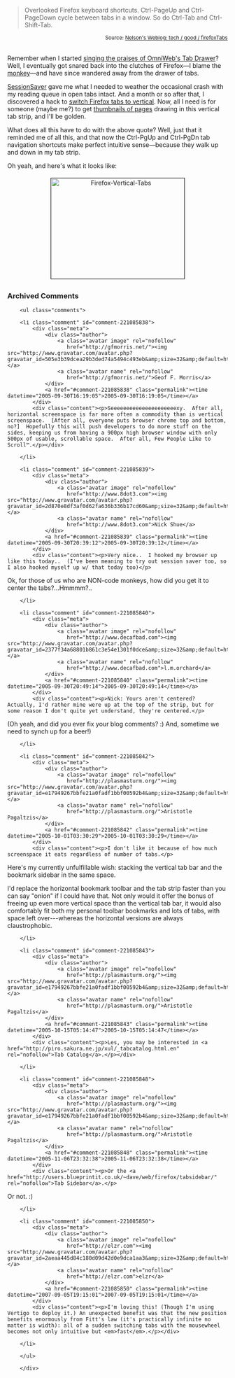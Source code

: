 <blockquote cite="http://www.nelson.monkey.org/~nelson/weblog/tech/good/firefoxTabs.html">Overlooked Firefox keyboard shortcuts. Ctrl-PageUp and Ctrl-PageDown cycle between tabs in a window. So do Ctrl-Tab and Ctrl-Shift-Tab.</blockquote><small style="text-align:right; display:block">Source: <a href="http://www.nelson.monkey.org/~nelson/weblog/tech/good/firefoxTabs.html">Nelson's Weblog: tech / good / firefoxTabs</a></small><br />

Remember when I started [singing the praises of OmniWeb's Tab Drawer][bb]?  Well, I eventually got snared back into the clutches of Firefox—I blame the [monkey][gm]—and have since wandered away from the drawer of tabs.  

[SessionSaver][ss] gave me what I needed to weather the occasional crash with my reading queue in open tabs intact.  And a month or so after that, I discovered a hack to [switch Firefox tabs to vertical][vert].  Now, all I need is for someone (maybe me?) to get [thumbnails of pages][thumb] drawing in this vertical tab strip, and I'll be golden.

What does all this have to do with the above quote?  Well, just that it reminded me of all this, and that now the Ctrl-PgUp and Ctrl-PgDn tab navigation shortcuts make perfect intuitive sense—because they walk up and down in my tab strip.

Oh yeah, and here's what it looks like:

<a href="http://www.decafbad.com/blog_attachments/firefox-vertical-tabs.jpg" onclick="window.open('http://www.decafbad.com/blog_attachments/firefox-vertical-tabs.jpg','popup','width=984,height=742,scrollbars=no,resizable=yes,toolbar=no,directories=no,location=no,menubar=no,status=yes,left=0,top=0');return false" style="display:block; text-align:center"><img src="http://www.decafbad.com/blog_attachments/firefox-vertical-tabs-tm.jpg" height="230" width="305" border="1" hspace="4" vspace="4" alt="Firefox-Vertical-Tabs" style="margin: 5px" /></a>

[vert]: http://kb.mozillazine.org/Move_the_tabbar_(Firefox)
[bb]: http://decafbad.com/blog/2005/03/18/briefly-briefly
[gm]: http://greasemonkey.mozdev.org/
[ss]: https://addons.mozilla.org/extensions/moreinfo.php?id=436
[thumb]: http://weblogs.mozillazine.org/roc/archives/2005/05/rendering_web_p.html

<div id="comments" class="comments archived-comments">
            <h3>Archived Comments</h3>
            
        <ul class="comments">
            
        <li class="comment" id="comment-221085838">
            <div class="meta">
                <div class="author">
                    <a class="avatar image" rel="nofollow" 
                       href="http://gfmorris.net/"><img src="http://www.gravatar.com/avatar.php?gravatar_id=505e3b39dcea29b3ded74a5494c493eb&amp;size=32&amp;default=http://mediacdn.disqus.com/1320279820/images/noavatar32.png"/></a>
                    <a class="avatar name" rel="nofollow" 
                       href="http://gfmorris.net/">Geof F. Morris</a>
                </div>
                <a href="#comment-221085838" class="permalink"><time datetime="2005-09-30T16:19:05">2005-09-30T16:19:05</time></a>
            </div>
            <div class="content"><p>Seeeeeeeeeeeeeeeeeeeeexy.  After all, horizontal screenspace is far more often a commodity than is vertical screenspace.  [After all, everyone puts browser chrome top and bottom, no?]  Hopefully this will push developers to do more stuff on the sides, keeping us from having a 900px high browser window with only 500px of usable, scrollable space.  After all, Few People Like to Scroll™.</p></div>
            
        </li>
    
        <li class="comment" id="comment-221085839">
            <div class="meta">
                <div class="author">
                    <a class="avatar image" rel="nofollow" 
                       href="http://www.8dot3.com"><img src="http://www.gravatar.com/avatar.php?gravatar_id=2d870e8df3af0d62fa636b336b17cd60&amp;size=32&amp;default=http://mediacdn.disqus.com/1320279820/images/noavatar32.png"/></a>
                    <a class="avatar name" rel="nofollow" 
                       href="http://www.8dot3.com">Nick Shue</a>
                </div>
                <a href="#comment-221085839" class="permalink"><time datetime="2005-09-30T20:39:12">2005-09-30T20:39:12</time></a>
            </div>
            <div class="content"><p>Very nice..  I hooked my browser up like this today..  (I've been meaning to try out session saver too, so I also hooked myself up w/ that today too)</p>

<p>Ok, for those of us who are NON-code monkeys, how did you get it to center the tabs?...Hmmmm?..</p></div>
            
        </li>
    
        <li class="comment" id="comment-221085840">
            <div class="meta">
                <div class="author">
                    <a class="avatar image" rel="nofollow" 
                       href="http://www.decafbad.com"><img src="http://www.gravatar.com/avatar.php?gravatar_id=2377f34a68801b861c3e54e1301f0dce&amp;size=32&amp;default=http://mediacdn.disqus.com/1320279820/images/noavatar32.png"/></a>
                    <a class="avatar name" rel="nofollow" 
                       href="http://www.decafbad.com">l.m.orchard</a>
                </div>
                <a href="#comment-221085840" class="permalink"><time datetime="2005-09-30T20:49:14">2005-09-30T20:49:14</time></a>
            </div>
            <div class="content"><p>Nick: Yours aren't centered?  Actually, I'd rather mine were up at the top of the strip, but for some reason I don't quite yet understand, they're centered.</p>

<p>(Oh yeah, and did you ever fix your blog comments?  :)  And, sometime we need to synch up for a beer!)</p></div>
            
        </li>
    
        <li class="comment" id="comment-221085842">
            <div class="meta">
                <div class="author">
                    <a class="avatar image" rel="nofollow" 
                       href="http://plasmasturm.org/"><img src="http://www.gravatar.com/avatar.php?gravatar_id=e17949267bbfe21a0fadf1bbf00592b4&amp;size=32&amp;default=http://mediacdn.disqus.com/1320279820/images/noavatar32.png"/></a>
                    <a class="avatar name" rel="nofollow" 
                       href="http://plasmasturm.org/">Aristotle Pagaltzis</a>
                </div>
                <a href="#comment-221085842" class="permalink"><time datetime="2005-10-01T03:30:29">2005-10-01T03:30:29</time></a>
            </div>
            <div class="content"><p>I don't like it because of how much screenspace it eats regardless of number of tabs.</p>

<p>Here's my currently unfulfillable wish: stacking the vertical tab bar and the bookmark sidebar in the same space.</p>

<p>I'd replace the horizontal bookmark toolbar and the tab strip faster than you can say "onion" if I could have that. Not only would it offer the bonus of freeing up even more vertical space than the vertical tab bar, it would also comfortably fit both my personal toolbar bookmarks and lots of tabs, with space left over---whereas the horizontal versions are always claustrophobic.</p></div>
            
        </li>
    
        <li class="comment" id="comment-221085843">
            <div class="meta">
                <div class="author">
                    <a class="avatar image" rel="nofollow" 
                       href="http://plasmasturm.org/"><img src="http://www.gravatar.com/avatar.php?gravatar_id=e17949267bbfe21a0fadf1bbf00592b4&amp;size=32&amp;default=http://mediacdn.disqus.com/1320279820/images/noavatar32.png"/></a>
                    <a class="avatar name" rel="nofollow" 
                       href="http://plasmasturm.org/">Aristotle Pagaltzis</a>
                </div>
                <a href="#comment-221085843" class="permalink"><time datetime="2005-10-15T05:14:47">2005-10-15T05:14:47</time></a>
            </div>
            <div class="content"><p>Les, you may be interested in <a href="http://piro.sakura.ne.jp/xul/_tabcatalog.html.en" rel="nofollow">Tab Catalog</a>.</p></div>
            
        </li>
    
        <li class="comment" id="comment-221085848">
            <div class="meta">
                <div class="author">
                    <a class="avatar image" rel="nofollow" 
                       href="http://plasmasturm.org/"><img src="http://www.gravatar.com/avatar.php?gravatar_id=e17949267bbfe21a0fadf1bbf00592b4&amp;size=32&amp;default=http://mediacdn.disqus.com/1320279820/images/noavatar32.png"/></a>
                    <a class="avatar name" rel="nofollow" 
                       href="http://plasmasturm.org/">Aristotle Pagaltzis</a>
                </div>
                <a href="#comment-221085848" class="permalink"><time datetime="2005-11-06T23:32:38">2005-11-06T23:32:38</time></a>
            </div>
            <div class="content"><p>Or the <a href="http://users.blueprintit.co.uk/~dave/web/firefox/tabsidebar/" rel="nofollow">Tab Sidebar</a>.</p>

<p>Or not. :)</p></div>
            
        </li>
    
        <li class="comment" id="comment-221085850">
            <div class="meta">
                <div class="author">
                    <a class="avatar image" rel="nofollow" 
                       href="http://elzr.com"><img src="http://www.gravatar.com/avatar.php?gravatar_id=2aeaa445d84c180d09d42d0e9dca1aa3&amp;size=32&amp;default=http://mediacdn.disqus.com/1320279820/images/noavatar32.png"/></a>
                    <a class="avatar name" rel="nofollow" 
                       href="http://elzr.com">elzr</a>
                </div>
                <a href="#comment-221085850" class="permalink"><time datetime="2007-09-05T19:15:01">2007-09-05T19:15:01</time></a>
            </div>
            <div class="content"><p>I'm loving this! (Though I'm using Vertigo to deploy it.) An unexpected benefit was that the new position benefits enormously from Fitt's law (it's practically infinite no matter is width): all of a sudden switching tabs with the mousewheel becomes not only intuitive but <em>fast</em>.</p></div>
            
        </li>
    
        </ul>
    
        </div>
    